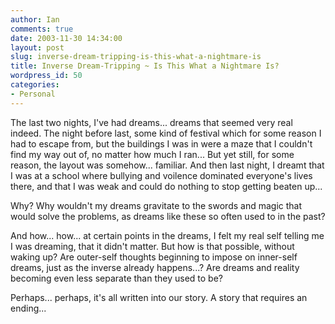 ```yaml
---
author: Ian
comments: true
date: 2003-11-30 14:34:00
layout: post
slug: inverse-dream-tripping-is-this-what-a-nightmare-is
title: Inverse Dream-Tripping ~ Is This What a Nightmare Is?
wordpress_id: 50
categories:
- Personal
---
```


The last two nights, I've had dreams... dreams that seemed very real indeed.  The night before last, some kind of festival which for some reason I had to escape from, but the buildings I was in were a maze that I couldn't find my way out of, no matter how much I ran... But yet still, for some reason, the layout was somehow... familiar.  And then last night, I dreamt that I was at a school where bullying and voilence dominated everyone's lives there, and that I was weak and could do nothing to stop getting beaten up...  

Why?  Why wouldn't my dreams gravitate to the swords and magic that would solve the problems, as dreams like these so often used to in the past?  

And how... how... at certain points in the dreams, I felt my real self telling me I was dreaming, that it didn't matter.  But how is that possible, without waking up?  Are outer-self thoughts beginning to impose on inner-self dreams, just as the inverse already happens...?  Are dreams and reality becoming even less separate than they used to be?  

Perhaps... perhaps, it's all written into our story.  A story that requires an ending...
